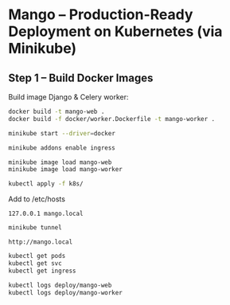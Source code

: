 # Mango – Production-Ready Deployment on Kubernetes (via Minikube)

## Step 1 – Build Docker Images

Build image Django & Celery worker:

```bash
docker build -t mango-web .
docker build -f docker/worker.Dockerfile -t mango-worker .
```

```bash
minikube start --driver=docker
```

```bash
minikube addons enable ingress
```

```bash
minikube image load mango-web
minikube image load mango-worker
```

```bash
kubectl apply -f k8s/
```
Add to /etc/hosts

```
127.0.0.1 mango.local
```

```bash
minikube tunnel
```

```
http://mango.local
```

```bash
kubectl get pods
kubectl get svc
kubectl get ingress
```

```bash
kubectl logs deploy/mango-web
kubectl logs deploy/mango-worker
```